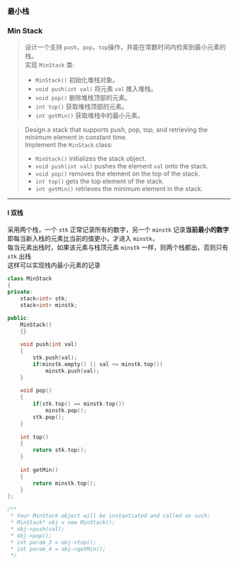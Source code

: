 ### 最小栈
### Min Stack

> 设计一个支持 `push`，`pop`，`top`操作，并能在常数时间内检索到最小元素的栈。  
> 实现 `MinStack` 类:  
> - `MinStack()` 初始化堆栈对象。  
> - `void push(int val)` 将元素 `val` 推入堆栈。  
> - `void pop()` 删除堆栈顶部的元素。  
> - `int top()` 获取堆栈顶部的元素。  
> - `int getMin()` 获取堆栈中的最小元素。  

> Design a stack that supports push, pop, top, and retrieving the minimum element in constant time.  
> Implement the `MinStack` class:  
> - `MinStack()` initializes the stack object.  
> - `void push(int val)` pushes the element `val` onto the stack.  
> - `void pop()` removes the element on the top of the stack.  
> - `int top()` gets the top element of the stack.  
> - `int getMin()` retrieves the minimum element in the stack.  

----------

#### I 双栈

采用两个栈，一个 `stk` 正常记录所有的数字，另一个 `minstk` 记录**当前最小的数字**  
即每当新入栈的元素比当前的值更小，才进入 `minstk`，  
每当元素出栈时，如果该元素与栈顶元素 `minstk` 一样，则两个栈都出，否则只有 `stk` 出栈  
这样可以实现栈内最小元素的记录  

```cpp
class MinStack 
{
private:
    stack<int> stk;
    stack<int> minstk;

public:
    MinStack() 
    {}
    
    void push(int val) 
    {
        stk.push(val);
        if(minstk.empty() || val <= minstk.top())
            minstk.push(val); 
    }
    
    void pop() 
    {
        if(stk.top() == minstk.top())
            minstk.pop();
        stk.pop();
    }
    
    int top() 
    {
        return stk.top();
    }
    
    int getMin() 
    {
        return minstk.top();
    }
};

/**
 * Your MinStack object will be instantiated and called as such:
 * MinStack* obj = new MinStack();
 * obj->push(val);
 * obj->pop();
 * int param_3 = obj->top();
 * int param_4 = obj->getMin();
 */
```

